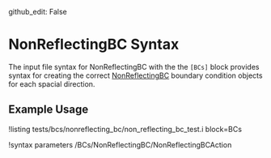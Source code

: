 github_edit: False

# NonReflectingBC Syntax
The input file syntax for NonReflectingBC with the the `[BCs]` block provides
syntax for creating the correct [NonReflectingBC](BCs/mastodon/NonReflectingBC.md) boundary
condition objects for each spacial direction.

## Example Usage
!listing tests/bcs/nonreflecting_bc/non_reflecting_bc_test.i block=BCs

!syntax parameters /BCs/NonReflectingBC/NonReflectingBCAction

